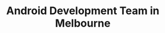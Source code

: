 ---
title: Android Development Team in Melbourne
permalink: /landings/android-developer-melbourne
technology: Android
location: Melbourne
---